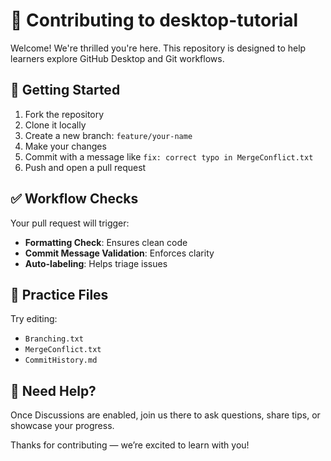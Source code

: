 # 🤝 Contributing to desktop-tutorial

Welcome! We're thrilled you're here. This repository is designed to help learners explore GitHub Desktop and Git workflows.

## 🚀 Getting Started
1. Fork the repository
2. Clone it locally
3. Create a new branch: `feature/your-name`
4. Make your changes
5. Commit with a message like `fix: correct typo in MergeConflict.txt`
6. Push and open a pull request

## ✅ Workflow Checks
Your pull request will trigger:
- **Formatting Check**: Ensures clean code
- **Commit Message Validation**: Enforces clarity
- **Auto-labeling**: Helps triage issues

## 🧪 Practice Files
Try editing:
- `Branching.txt`
- `MergeConflict.txt`
- `CommitHistory.md`

## 💬 Need Help?
Once Discussions are enabled, join us there to ask questions, share tips, or showcase your progress.

Thanks for contributing — we’re excited to learn with you!